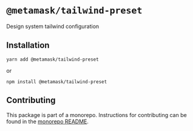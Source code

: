 # `@metamask/tailwind-preset`

Design system tailwind configuration

## Installation

`yarn add @metamask/tailwind-preset`

or

`npm install @metamask/tailwind-preset`

## Contributing

This package is part of a monorepo. Instructions for contributing can be found in the [monorepo README](https://github.com/georgewrmarshall/shared-ui-monorepo#readme).
